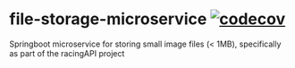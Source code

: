 # file-storage-microservice [![codecov](https://codecov.io/gh/smcveigh941/file-storage-microservice/branch/main/graph/badge.svg?token=K0DTAQELYD)](https://codecov.io/gh/smcveigh941/file-storage-microservice)
Springboot microservice for storing small image files (&lt; 1MB), specifically as part of the racingAPI project
